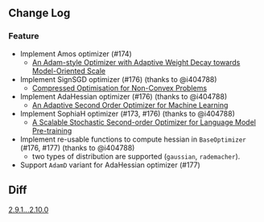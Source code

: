 ## Change Log

### Feature

* Implement Amos optimizer (#174)
  * [An Adam-style Optimizer with Adaptive Weight Decay towards Model-Oriented Scale](https://arxiv.org/abs/2210.11693)
* Implement SignSGD optimizer (#176) (thanks to @i404788)
  * [Compressed Optimisation for Non-Convex Problems](https://arxiv.org/abs/1802.04434)
* Implement AdaHessian optimizer (#176) (thanks to @i404788)
  * [An Adaptive Second Order Optimizer for Machine Learning](https://arxiv.org/abs/2006.00719)
* Implement SophiaH optimizer (#173, #176) (thanks to @i404788)
  * [A Scalable Stochastic Second-order Optimizer for Language Model Pre-training](https://arxiv.org/abs/2305.14342) 
* Implement re-usable functions to compute hessian in `BaseOptimizer` (#176, #177) (thanks to @i404788)
  * two types of distribution are supported (`gaussian`, `rademacher`). 
* Support `AdamD` variant for AdaHessian optimizer (#177)

## Diff

[2.9.1...2.10.0](https://github.com/kozistr/pytorch_optimizer/compare/v2.9.1...v2.10.0)

